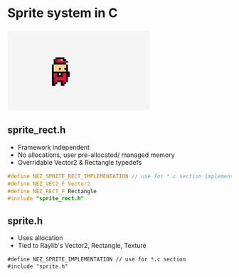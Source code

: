 # Sprite system in C

![](https://github.com/nezvers/GameSystemsInC/raw/master/SpriteSystem/examples/resources/Preview_Sprite_anim_scale.gif)

## sprite_rect.h
- Framework independent
- No allocations, user pre-allocated/ managed memory
- Overridable Vector2 & Rectangle typedefs
```C
#define NEZ_SPRITE_RECT_IMPLEMENTATION // use for *.c section implementation
#define NEZ_VEC2_F Vector2
#define NEZ_RECT_F Rectangle
#include "sprite_rect.h"
```

## sprite.h
- Uses allocation
- Tied to Raylib's Vector2, Rectangle, Texture
    
```
#define NEZ_SPRITE_IMPLEMENTATION // use for *.c section
#include "sprite.h"
```

